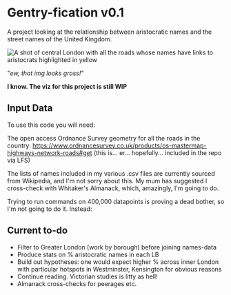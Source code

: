 # Gentry-fication v0.1
A project looking at the relationship between aristocratic names and the street names of the United Kingdom.

![A shot of central London with all the roads whose names have links to aristocrats highlighted in yellow](https://github.com/siskiyoucedar/Gentry-fication/assets/124599703/68675357-9695-48a2-a18b-83461c13707b)

"_ew, that img looks gross!_"

**I know. The viz for this project is still WIP**

## Input Data

To use this code you will need:

The open access Ordnance Survey geometry for all the roads in the country:
https://www.ordnancesurvey.co.uk/products/os-mastermap-highways-network-roads#get
(this is... er... hopefully... included in the repo via LFS)

The lists of names included in my various .csv files are currently sourced from Wikipedia, and I'm not sorry about this. My mum has suggested I cross-check with Whitaker's Almanack, which, amazingly, I'm going to do.

Trying to run commands on 400,000 datapoints is proving a dead bother, so I'm not going to do it. Instead:

## Current to-do
- Filter to Greater London (work by borough) before joining names-data
- Produce stats on % aristocratic names in each LB
- Build out hypotheses: one would expect higher % across inner London with particular hotspots in Westminster, Kensington for obvious reasons
- Continue reading. Victorian studies is litty as hell!
- Almanack cross-checks for peerages etc.
